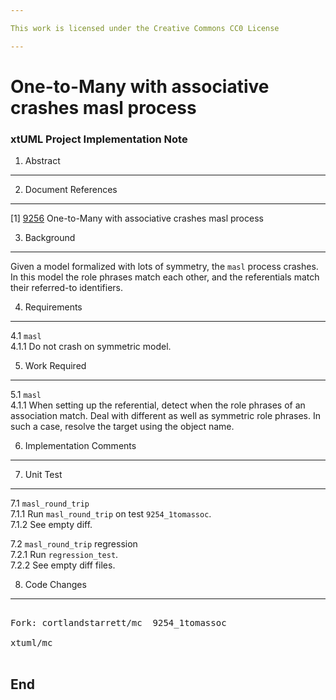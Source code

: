 ```yaml
---

This work is licensed under the Creative Commons CC0 License

---
```


# One-to-Many with associative crashes masl process  
### xtUML Project Implementation Note


1. Abstract
-----------

2. Document References
----------------------
[1] [9256](https://support.onefact.net/redmine/issues/9256) One-to-Many with associative crashes masl process  

3. Background
-------------
Given a model formalized with lots of symmetry, the `masl` process crashes.
In this model the role phrases match each other, and the referentials match
their referred-to identifiers.

4. Requirements
---------------
4.1 `masl`  
4.1.1 Do not crash on symmetric model.

5. Work Required
----------------
5.1 `masl`  
4.1.1 When setting up the referential, detect when the role phrases of an
association match.  Deal with different as well as symmetric role phrases.
In such a case, resolve the target using the object name.

6. Implementation Comments
--------------------------

7. Unit Test
------------
7.1 `masl_round_trip`  
7.1.1 Run `masl_round_trip` on test `9254_1tomassoc`.  
7.1.2 See empty diff.

7.2 `masl_round_trip` regression  
7.2.1 Run `regression_test`.  
7.2.2 See empty diff files.

8. Code Changes
---------------
<pre>

Fork: cortlandstarrett/mc  9254_1tomassoc

xtuml/mc

</pre>

End
---


